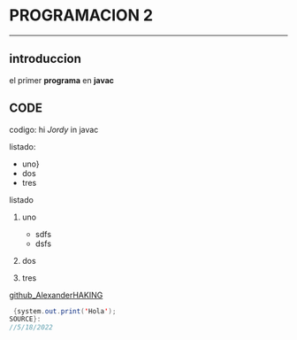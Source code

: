 # PROGRAMACION 2

----

## introduccion

el primer **programa** en **javac**

## CODE

codigo: hi *Jordy* in javac

listado:

* uno}
* dos
* tres

listado

1. uno
   * sdfs
   * dsfs
2. dos

3. tres

[github_AlexanderHAKING](https://github.com/AlexanderHAKING?tab=projects&type=beta, 'MI APP')

```java
 {system.out.print('Hola');
SOURCE}: 
//5/18/2022
